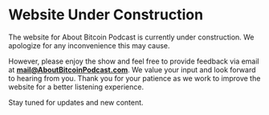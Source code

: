 # Website Under Construction

The website for About Bitcoin Podcast is currently under construction. We apologize for any inconvenience this may cause. 

However, please enjoy the show and feel free to provide feedback via email at **mail@AboutBitcoinPodcast.com**. We value your input and look forward to hearing from you. Thank you for your patience as we work to improve the website for a better listening experience. 

Stay tuned for updates and new content.
